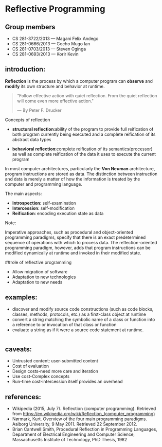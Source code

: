 
# Reflective Programming



## Group members

* CS 281-3722/2013 &mdash; Magani Felix Andego
* CS 281-0666/2013 &mdash; Gocho Mugo Ian
* CS 281-0703/2013 &mdash; Steven Oginga
* CS 281-0693/2013 &mdash; Korir Kevin



## introduction:

**Reflection** is the process by which a computer program can **observe** and **modify**
its own structure and behavior at runtime.

> "Follow effective action with quiet reflection. From the quiet reflection will come even more effective action."
>
> &mdash; By Peter F. Drucker


Concepts of reflection
* **structural reflection**:ability of the program to provide full reification of both program currently being executed and a complete reification of its abstract data types
	
* **behavioral reflection**:complete reification of its semantics(processor) as well as complete reification of the data    it uses to execute the current program


In most computer architectures, particularly the **Von Neuman** architecture,
program instructions are stored as data. The distinction between instruction
and data is merely a matter of how the information is treated by the computer
and programming language.


The main aspects:

* **Introspection**: self-examination
* **Intercession**: self-modification
* **Reification**: encoding execution state as data


Note:

Imperative approaches, such as procedural and object-oriented programming paradigms,
specify that there is an exact predetermined sequence of operations with which
to process data. The reflection-oriented programming paradigm, however, adds that
program instructions can be modified dynamically at runtime and invoked in their modified state.



##role of reflective programming
* Allow migration of software
* Adaptation to new technologies
* Adaptation to new needs


## examples:

* discover and modify source code constructions (such as code blocks, classes, methods, protocols, etc.) as a first-class object at runtime
* convert a string matching the symbolic name of a class or function into a reference to or invocation of that class or function
* evaluate a string as if it were a source code statement at runtime.


<pre><code class="codeblock language-javascript" data-source="../code/eval.js"></code></pre>



## caveats:

* Untrusted content: user-submitted content
* Cost of evaluation
* Design costs-need more care and iteration
* Use cost-Complex concepts
* Run-time cost-intercession itself provides an overhead



## references:

* Wikipedia (2015, July 7). Reflection (computer programming). Retrieved from https://en.wikipedia.org/wiki/Reflection_(computer_programming)
* Nørmark, Kurt. Overview of the four main programming paradigms. Aalborg University, 9 May 2011. Retrieved 22 September 2012.
* Brian Cantwell Smith, Procedural Reflection in Programming Languages, Department of Electrical Engineering and Computer Science, Massachusetts Institute of Technology, PhD Thesis, 1982

